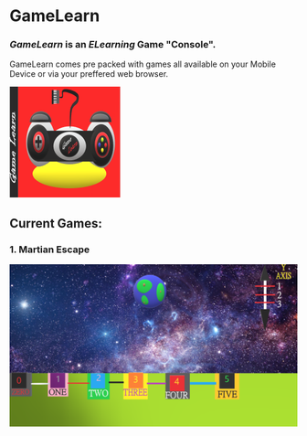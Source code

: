 # GameLearn

### ***GameLearn*** is an *ELearning* Game "Console". 
GameLearn comes pre packed with games all available
on your Mobile Device or via your preffered web browser.

![Not Found](./assets/icon.png)


## Current Games:

### 1. Martian Escape

<img src="./assets/MESCAPE.png" alt="Not Found!" width="600"/>



